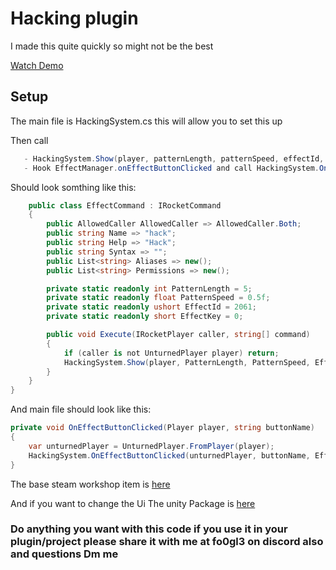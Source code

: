 # Hacking plugin 

I made this quite quickly so might not be the best

[Watch Demo]([https://github.com/youruser/yourrepo/raw/main/demo.mp4](https://github.com/user-attachments/assets/6e835ce3-9e50-4614-acb2-c3e8dbf3532b))


## Setup
The main file is HackingSystem.cs this will allow you to set this up

Then call
```csharp
   - HackingSystem.Show(player, patternLength, patternSpeed, effectId, effectKey); to start the it
   - Hook EffectManager.onEffectButtonClicked and call HackingSystem.OnEffectButtonClicked(...)
```
Should look somthing like this:
```csharp
    public class EffectCommand : IRocketCommand
    {
        public AllowedCaller AllowedCaller => AllowedCaller.Both;
        public string Name => "hack";
        public string Help => "Hack";
        public string Syntax => "";
        public List<string> Aliases => new();
        public List<string> Permissions => new();

        private static readonly int PatternLength = 5;
        private static readonly float PatternSpeed = 0.5f;
        private static readonly ushort EffectId = 2061;
        private static readonly short EffectKey = 0;

        public void Execute(IRocketPlayer caller, string[] command)
        {
            if (caller is not UnturnedPlayer player) return;
            HackingSystem.Show(player, PatternLength, PatternSpeed, EffectId, EffectKey);
        }
    }
}
```
And main file should look like this:
```csharp
private void OnEffectButtonClicked(Player player, string buttonName)
{
    var unturnedPlayer = UnturnedPlayer.FromPlayer(player);
    HackingSystem.OnEffectButtonClicked(unturnedPlayer, buttonName, EffectKey, EffectId);
}
```

The base steam workshop item is [here](https://steamcommunity.com/sharedfiles/filedetails/?id=3518202291)

And if you want to change the Ui The unity Package is [here](https://github.com/fo0gle/F.HackingSystem/blob/main/Hacking.unitypackage)

### Do anything you want with this code if you  use it in your plugin/project please share it with me at fo0gl3 on discord also and questions Dm me
